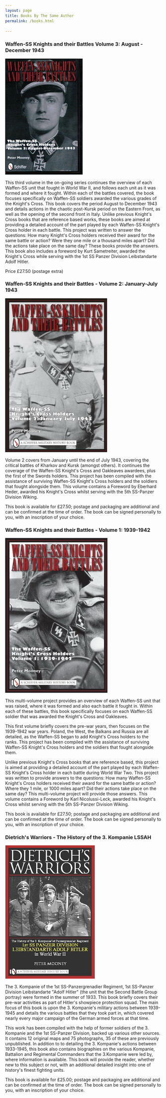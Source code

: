 ```yaml
---
layout: page
title: Books By The Same Author
permalink: /books.html

---
```

<div id="booksBySameAuthor">
  <h3>Waffen-SS Knights and their Battles Volume 3: August - December 1943</h3>
  <img src="./assets/knights3.jpg" alt="Waffen-SS Knights and their Battles Volume 3" class="books" />

  <p>This third volume in the on-going series continues the overview of each Waffen-SS unit that fought in World War II, and follows each unit as it was formed and where it fought. Within each of the battles covered, the book focuses specifically on Waffen-SS soldiers awarded the various grades of the Knight's Cross. This book covers the period August to December 1943 and details actions in the chaotic post-Kursk period on the Eastern Front, as well as the opening of the second front in Italy. Unlike previous Knight's Cross books that are reference based works, these books are aimed at providing a detailed account of the part played by each Waffen-SS Knight's Cross holder in each battle. This project was written to answer the questions: How many Knight's Cross holders received their award for the same battle or action? Were they one mile or a thousand miles apart? Did the actions take place on the same day? These books provide the answers. This book also includes a foreword by Kurt Sametreiter, awarded the Knight's Cross while serving with the 1st SS Panzer Division Leibstandarte Adolf Hitler.</p>
  <p>Price &pound;27.50 (postage extra) </p>

  <h3>Waffen-SS Knights and their Battles - Volume 2: January-July 1943</h3>
  <img src="./assets/knights2.jpg" alt="Waffen-SS Knights and their Battles Volume 2" class="books" />



  <p>Volume 2 covers from January until the end of July 1943, covering the critical battles of Kharkov and Kursk (amongst others). It continues the coverage of the Waffen-SS Knight's Cross and Oakleaves awardees, plus the first of the Swords holders. This project has been compiled with the assistance of surviving Waffen-SS Knight's Cross holders and the soldiers that fought alongside them. This volume contains a Foreword by Eberhard Heder, awarded his Knight's Cross whilst serving with the 5th SS-Panzer Division Wiking.</p>
  <p>This book is available for &pound;27.50; postage and packaging are additional and can be confirmed at the time of order. The book can be signed personally to you, with an inscription of your choice.</p>

  <h3>Waffen-SS Knights and their Battles - Volume 1: 1939-1942</h3>
  <img src="./assets/knights1.jpg" alt="Waffen-SS Knights and their Battles Volume 1" class="books" />


  <p>This multi-volume project provides an overview of each Waffen-SS unit that was raised, where it was formed and also each battle it fought in. Within each of these battles, this book specifically focuses on each Waffen-SS soldier that was awarded the Knight's Cross and Oakleaves.</p>

  <p>This first volume briefly covers the pre-war years, then focuses on the 1939-1942 war years. Poland, the West, the Balkans and Russia are all detailed, as the Waffen-SS began to add Knight's Cross holders to the ranks. This project has been compiled with the assistance of surviving Waffen-SS Knight's Cross holders and the soldiers that fought alongside them.</p>

  <p>Unlike previous Knight's Cross books that are reference based, this project is aimed at providing a detailed account of the part played by each Waffen-SS Knight's Cross holder in each battle during World War Two. This project was written to provide answers to the questions: How many Waffen-SS Knight's Cross holders received their award for the same battle or action? Where they 1 mile, or 1000 miles apart? Did their actions take place on the same day? This multi-volume project will provide those answers. This volume contains a Foreword by Karl Nicolussi-Leck, awarded his Knight's Cross whilst serving with the 5th SS-Panzer Division Wiking.</p>

  <p>This book is available for &pound;27.50; postage and packaging are additional and can be confirmed at the time of order. The book can be signed personally to you, with an inscription of your choice.</p>

  <h3>Dietrich's Warriors - The History of the 3. Kompanie LSSAH</h3>
  <img src="./assets/dwarriors.jpg" alt="Dietrich's Warriors - The History of the 3. Kompanie LSSAH" class="books" />

  <p>The 3. Kompanie of the 1st SS-Panzergrenadier Regiment, 1st SS-Panzer Division Leibstandarte "Adolf Hitler" (the unit that the Second Battle Group portray) were formed in the summer of 1933. This book briefly covers their pre-war activities as part of Hitler's showpiece protection squad. The main focus of this book is upon the 3. Kompanie's military actions between 1939-1945 and details the various battles that they took part in, which covered nearly every major campaign of the German armed forces at that time.</p>

  <p>This work has been compiled with the help of former soldiers of the 3. Kompanie and the 1st SS-Panzer Division, backed up various other sources. It contains 12 original maps and 75 photographs, 35 of these are previously unpublished. In addition to to detailing the 3. Kompanie's actions between 1933-1945, this book also contains biographies on the various Kompanie, Battalion and Regimental Commanders that the 3.Kompanie were led by, where information is available. This book will provide the reader, whether new to this subject or not, with an additional detailed insight into one of history's finest fighting units.</p>

  <p>This book is available for &pound;25.00; postage and packaging are additional and can be confirmed at the time of order. The book can be signed personally to you, with an inscription of your choice.</p>
</div>
